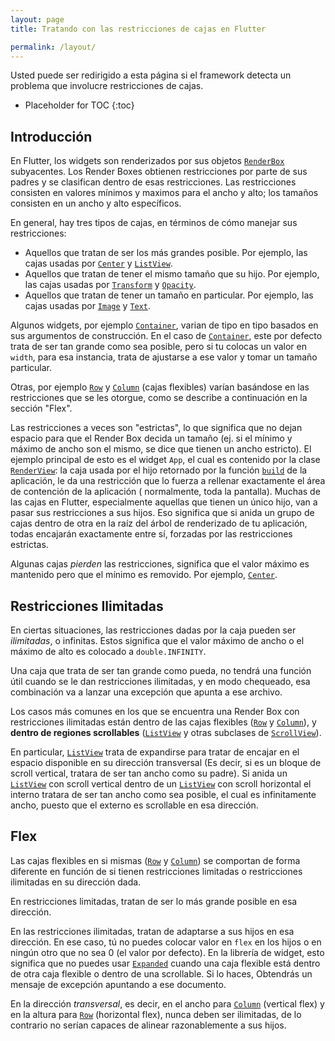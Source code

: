 ```yaml
---
layout: page
title: Tratando con las restricciones de cajas en Flutter

permalink: /layout/
---
```


Usted puede ser redirigido a esta página si el framework detecta un problema que involucre restricciones de cajas.


* Placeholder for TOC
{:toc}

## Introducción

En Flutter, los widgets son renderizados por sus objetos [`RenderBox`](https://docs.flutter.io/flutter/rendering/RenderBox-class.html) subyacentes. Los Render Boxes obtienen restricciones por parte de sus padres y se clasifican dentro de esas restricciones. 
Las restricciones consisten en valores mínimos y maximos para el ancho y alto; los tamaños consisten en un ancho y alto específicos.

En general, hay tres tipos de cajas, en términos de cómo manejar
sus restricciones:

- Aquellos que tratan de ser los más grandes posible.
  Por ejemplo, las cajas usadas por [`Center`](https://docs.flutter.io/flutter/widgets/Center-class.html) y [`ListView`](https://docs.flutter.io/flutter/widgets/ListView-class.html).
- Aquellos que tratan de tener el mismo tamaño que su hijo.
  Por ejemplo, las cajas usadas por [`Transform`](https://docs.flutter.io/flutter/widgets/Transform-class.html) y [`Opacity`](https://docs.flutter.io/flutter/widgets/Opacity-class.html).
- Aquellos que tratan de tener un tamaño en particular.
  Por ejemplo, las cajas usadas por [`Image`](https://docs.flutter.io/flutter/dart-ui/Image-class.html) y [`Text`](https://docs.flutter.io/flutter/widgets/Text-class.html).

Algunos widgets, por ejemplo [`Container`](https://docs.flutter.io/flutter/widgets/Container-class.html), varian de tipo en tipo basados en sus argumentos de construcción. En el caso de [`Container`](https://docs.flutter.io/flutter/widgets/Container-class.html), este por defecto trata de ser tan grande como sea posible, pero si tu colocas un valor en `width`, para esa instancia, trata de ajustarse a ese valor y tomar un tamaño particular.

Otras, por ejemplo [`Row`](https://docs.flutter.io/flutter/widgets/Row-class.html) y [`Column`](https://docs.flutter.io/flutter/widgets/Column-class.html) (cajas flexibles) varían basándose en las restricciones que se les otorgue, como se describe a continuación en la sección "Flex".

Las restricciones a veces son "estrictas", lo que significa que no dejan espacio para que el Render Box decida un tamaño
(ej. si el mínimo y máximo  de ancho son el mismo, se dice que tienen un ancho estricto). El ejemplo principal de esto es el widget `App`, el cual es contenido por la clase
[`RenderView`](https://docs.flutter.io/flutter/rendering/RenderView-class.html): la caja usada por el hijo retornado por la función [`build`](https://docs.flutter.io/flutter/widgets/State/build.html) de la aplicación, le da una restricción que lo fuerza a rellenar exactamente el área de contención de la aplicación ( normalmente, toda la pantalla). Muchas de las cajas en Flutter, especialmente aquellas que tienen un único hijo, van a pasar sus restricciones a sus hijos. Eso significa que si anida un grupo de cajas dentro de otra en la raíz del árbol de renderizado de tu aplicación, todas encajarán exactamente entre sí, forzadas por las restricciones estrictas.

Algunas cajas _pierden_ las restricciones, significa que el valor máximo es mantenido pero que el mínimo es removido. Por ejemplo, [`Center`](https://docs.flutter.io/flutter/widgets/Center-class.html).

Restricciones Ilimitadas
------------------------

En ciertas situaciones, las restricciones dadas por la caja pueden ser _ilimitadas_, o infinitas. Estos significa que el valor máximo de ancho o el máximo de alto es colocado a `double.INFINITY`.


Una caja que trata de ser tan grande como pueda, no tendrá una función útil cuando se le dan restricciones ilimitadas, y en modo chequeado, esa combinación va a lanzar una excepción que apunta a ese archivo.

Los casos más comunes en los que se encuentra una Render Box con restricciones ilimitadas están dentro de las cajas flexibles ([`Row`](https://docs.flutter.io/flutter/widgets/Row-class.html)
y [`Column`](https://docs.flutter.io/flutter/widgets/Column-class.html)), 
y **dentro de regiones scrollables** 
([`ListView`](https://docs.flutter.io/flutter/widgets/ListView-class.html) 
y otras subclases de [`ScrollView`](https://docs.flutter.io/flutter/widgets/ScrollView-class.html)).

En particular, [`ListView`](https://docs.flutter.io/flutter/widgets/ListView-class.html)
trata de expandirse para tratar de encajar en el espacio disponible en su dirección transversal (Es decir, si es un bloque de scroll vertical, tratara de ser tan ancho como su padre). Si anida un
[`ListView`](https://docs.flutter.io/flutter/widgets/ListView-class.html) con scroll vertical dentro de un [`ListView`](https://docs.flutter.io/flutter/widgets/ListView-class.html) con scroll horizontal el interno tratara de ser tan ancho como sea posible, el cual es infinitamente ancho, puesto que el externo es scrollable en esa dirección.

Flex
---------

Las cajas flexibles en si mismas ([`Row`](https://docs.flutter.io/flutter/widgets/Row-class.html) 
y [`Column`](https://docs.flutter.io/flutter/widgets/Column-class.html)) se comportan de forma diferente en función de si tienen restricciones limitadas o restricciones ilimitadas en su dirección dada.

En restricciones limitadas, tratan de ser lo más grande posible en esa dirección.

En las restricciones ilimitadas, tratan de adaptarse a sus hijos en esa dirección. En ese caso, tú no puedes colocar valor en `flex` en los hijos o en ningún otro que no sea 0 (el valor por defecto). En la librería de widget, esto significa que no puedes usar [`Expanded`](https://docs.flutter.io/flutter/widgets/Expanded-class.html)
cuando una caja flexible está dentro de otra caja flexible o dentro de una scrollable. Si lo haces, Obtendrás un mensaje de excepción apuntando a ese documento.

En la dirección _transversal_, es decir, en el ancho para [`Column`](https://docs.flutter.io/flutter/widgets/Column-class.html) (vertical flex) y en la altura para [`Row`](https://docs.flutter.io/flutter/widgets/Row-class.html) (horizontal flex), nunca deben ser ilimitadas, de lo contrario no serían capaces de alinear razonablemente a sus hijos.
